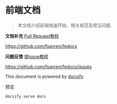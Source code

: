 # 前端文档

> 本文档介绍前端快速开始、相关规范及常见问题.

**文档补充**
[Pull Request教程](https://juejin.cn/post/6844903821521469448)

https://github.com/fsanren/fedocs

**问题反馈**
[提issue教程](https://blog.csdn.net/cool99781/article/details/105821546)

https://github.com/fsanren/fedocs/issues

This document is powered by [docsify](https://docsify.js.org/#/quickstart)

预览
```bash
docsify serve docs
```